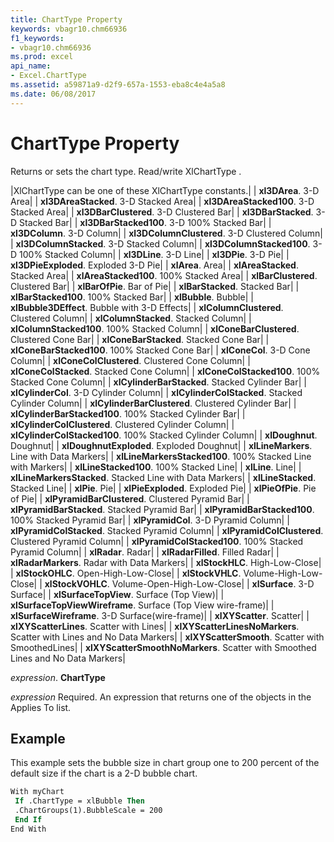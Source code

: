 ```yaml
---
title: ChartType Property
keywords: vbagr10.chm66936
f1_keywords:
- vbagr10.chm66936
ms.prod: excel
api_name:
- Excel.ChartType
ms.assetid: a59871a9-d2f9-657a-1553-eba8c4e4a5a8
ms.date: 06/08/2017
---
```



# ChartType Property

Returns or sets the chart type. Read/write XlChartType .



|XlChartType can be one of these XlChartType constants.|
| **xl3DArea**. 3-D Area|
| **xl3DAreaStacked**. 3-D Stacked Area|
| **xl3DAreaStacked100**. 3-D Stacked Area|
| **xl3DBarClustered**. 3-D Clustered Bar|
| **xl3DBarStacked**. 3-D Stacked Bar|
| **xl3DBarStacked100**. 3-D 100% Stacked Bar|
| **xl3DColumn**. 3-D Column|
| **xl3DColumnClustered**. 3-D Clustered Column|
| **xl3DColumnStacked**. 3-D Stacked Column|
| **xl3DColumnStacked100**. 3-D 100% Stacked Column|
| **xl3DLine**. 3-D Line|
| **xl3DPie**. 3-D Pie|
| **xl3DPieExploded**. Exploded 3-D Pie|
| **xlArea**. Area|
| **xlAreaStacked**. Stacked Area|
| **xlAreaStacked100**. 100% Stacked Area|
| **xlBarClustered**. Clustered Bar|
| **xlBarOfPie**. Bar of Pie|
| **xlBarStacked**. Stacked Bar|
| **xlBarStacked100**. 100% Stacked Bar|
| **xlBubble**. Bubble|
| **xlBubble3DEffect**. Bubble with 3-D Effects|
| **xlColumnClustered**. Clustered Column|
| **xlColumnStacked**. Stacked Column|
| **xlColumnStacked100**. 100% Stacked Column|
| **xlConeBarClustered**. Clustered Cone Bar|
| **xlConeBarStacked**. Stacked Cone Bar|
| **xlConeBarStacked100**. 100% Stacked Cone Bar|
| **xlConeCol**. 3-D Cone Column|
| **xlConeColClustered**. Clustered Cone Column|
| **xlConeColStacked**. Stacked Cone Column|
| **xlConeColStacked100**. 100% Stacked Cone Column|
| **xlCylinderBarStacked**. Stacked Cylinder Bar|
| **xlCylinderCol**. 3-D Cylinder Column|
| **xlCylinderColStacked**. Stacked Cylinder Column|
| **xlCylinderBarClustered**. Clustered Cylinder Bar|
| **xlCylinderBarStacked100**. 100% Stacked Cylinder Bar|
| **xlCylinderColClustered**. Clustered Cylinder Column|
| **xlCylinderColStacked100**. 100% Stacked Cylinder Column|
| **xlDoughnut**. Doughnut|
| **xlDoughnutExploded**. Exploded Doughnut|
| **xlLineMarkers**. Line with Data Markers|
| **xlLineMarkersStacked100**. 100% Stacked Line with Markers|
| **xlLineStacked100**. 100% Stacked Line|
| **xlLine**. Line|
| **xlLineMarkersStacked**. Stacked Line with Data Markers|
| **xlLineStacked**. Stacked Line|
| **xlPie**. Pie|
| **xlPieExploded**. Exploded Pie|
| **xlPieOfPie**. Pie of Pie|
| **xlPyramidBarClustered**. Clustered Pyramid Bar|
| **xlPyramidBarStacked**. Stacked Pyramid Bar|
| **xlPyramidBarStacked100**. 100% Stacked Pyramid Bar|
| **xlPyramidCol**. 3-D Pyramid Column|
| **xlPyramidColStacked**. Stacked Pyramid Column|
| **xlPyramidColClustered**. Clustered Pyramid Column|
| **xlPyramidColStacked100**. 100% Stacked Pyramid Column|
| **xlRadar**. Radar|
| **xlRadarFilled**. Filled Radar|
| **xlRadarMarkers**. Radar with Data Markers|
| **xlStockHLC**. High-Low-Close|
| **xlStockOHLC**. Open-High-Low-Close|
| **xlStockVHLC**. Volume-High-Low-Close|
| **xlStockVOHLC**. Volume-Open-High-Low-Close|
| **xlSurface**. 3-D Surface|
| **xlSurfaceTopView**. Surface (Top View)|
| **xlSurfaceTopViewWireframe**. Surface (Top View wire-frame)|
| **xlSurfaceWireframe**. 3-D Surface(wire-frame)|
| **xlXYScatter**. Scatter|
| **xlXYScatterLines**. Scatter with Lines|
| **xlXYScatterLinesNoMarkers**. Scatter with Lines and No Data Markers|
| **xlXYScatterSmooth**. Scatter with SmoothedLines|
| **xlXYScatterSmoothNoMarkers**. Scatter with Smoothed Lines and No Data Markers|

 _expression_. **ChartType**

 _expression_ Required. An expression that returns one of the objects in the Applies To list.

## Example

This example sets the bubble size in chart group one to 200 percent of the default size if the chart is a 2-D bubble chart.


```vb
With myChart 
 If .ChartType = xlBubble Then 
 .ChartGroups(1).BubbleScale = 200 
 End If 
End With
```


